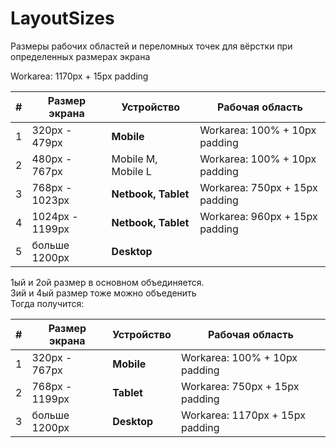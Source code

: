 # LayoutSizes
Размеры рабочих областей и переломных точек для вёрстки при определенных размерах экрана


<table>
 <thead>
    <th>#</th>
    <th>Размер экрана </th>
    <th>Устройство</th>
     <th>Рабочая область</th>
  </thead>
  <tr>
   <td>
1
   </td>
   <td>
320px - 479px
   </td>
   <td>
 <b>Mobile</b> 
   </td>
   <td>
Workarea: 100% + 10px padding
   </td>
   </tr>
     <tr>
   <td>
2
   </td>
   <td>
480px - 767px
   </td>
   <td>
Mobile M, Mobile L
   </td>
   <td>
Workarea: 100% + 10px padding
   </td>
   </tr>
     <tr>
   <td>
3
   </td>
   <td>
768px - 1023px
   </td>
   <td>
<b>Netbook, Tablet</b>
   </td>
   <td>
Workarea: 750px + 15px padding
   </td>
   </tr>
     <tr>
   <td>
4
   </td>
   <td>
1024px - 1199px
   </td>
   <td>
<b>Netbook, Tablet</b>
   </td>
   <td>
Workarea: 960px + 15px padding
   </td>
   </tr>
     <tr>
    <td>
5
   </td>
   <td>
    больше 1200px
   </td>
   <td>
    <b>Desktop</b>
   </td>
Workarea: 1170px + 15px padding
   <td>

   </td>
   </tr>
 </table>



 
 1ый и 2ой размер в основном объединяется.<br>
 3ий и 4ый размер тоже можно объеденить<br>
 Тогда получится:<br>
 
 <table>
 <thead>
    <th>#</th>
    <th>Размер экрана </th>
    <th>Устройство</th>
     <th>Рабочая область</th>
  </thead>
  <tr>
   <td>
1
   </td>
   <td>
320px - 767px
   </td>
   <td>
 <b>Mobile</b> 
   </td>
   <td>
Workarea: 100% + 10px padding
   </td>
   </tr>
     <tr>
   <td>
2
   </td>
   <td>
768px - 1199px
   </td>
   <td>
<b>Tablet</b>
   </td>
   <td>
Workarea: 750px + 15px padding
   </td>
   </tr>
     <tr>
   <td>
3
   </td>
   <td>
больше 1200px
   </td>
   <td>
<b>Desktop</b>
   </td>
   <td>
Workarea: 1170px + 15px padding
   </td>
   </tr>

 </table>
 
 

